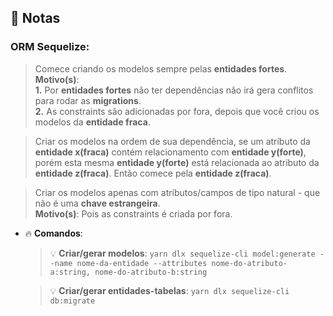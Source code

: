 ## :memo: Notas

### ORM Sequelize:

> Comece criando os modelos sempre pelas **entidades fortes**.  
__Motivo(s)__:  
    **1.** Por **entidades fortes** não ter dependências não irá gera conflitos para rodar as **migrations**.  
    **2.** As constraints são adicionadas por fora, depois que você criou os modelos da **entidade fraca**.

> Criar os modelos na ordem de sua dependência, se um atríbuto da **entidade x(fraca)** contém relacionamento com **entidade y(forte)**, porém esta mesma **entidade y(forte)** está relacionada ao atributo da **entidade z(fraca)**. Então comece pela **entidade z(fraca)**.

> Criar os modelos apenas com atríbutos/campos de tipo natural - que não é uma **chave estrangeira**.  
__Motivo(s)__: Pois as constraints é criada por fora.

* :fire: __Comandos__: 

    > :bulb: __Criar/gerar modelos__: `yarn dlx sequelize-cli model:generate --name nome-da-entidade --attributes nome-do-atributo-a:string, nome-do-atributo-b:string`

    > :bulb: __Criar/gerar entidades-tabelas__: `yarn dlx sequelize-cli db:migrate`
